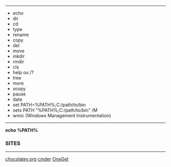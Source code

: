 ***

* echo
* dir
* cd
* type
* rename
* copy
* del
* move
* mkdir
* rmdir
* cls
* help ou /?
* tree
* more
* xcopy
* pause
* date
* set PATH=%PATH%;C:/path/to/bin
* setx PATH "%PATH%;C:/path/to/bin" /M
* wmic (Windows Management Instrumentation)

***
**echo %PATH%**


### SITES
***
[chocolatey.org](https://chocolatey.org)
[cmder](https://cmder.app/)
[OneGet](https://github.com/OneGet/oneget/wiki/cmdlets)